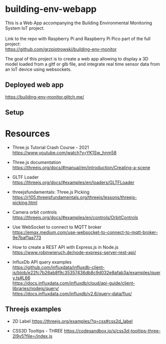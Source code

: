 # building-env-webapp

This is a Web App accompanying the Building Environmental Monitoring System IoT project. \
\
Link to the repo with Raspberry Pi and Raspberry Pi Pico part of the full project: \
https://github.com/grzpiotrowski/building-env-monitor

The goal of this project is to create a web app allowing to display a 3D model loaded from a gltf or glb file, and integrate real time sensor data from an IoT device using websockets.

## Deployed web app
https://building-env-monitor.glitch.me/


## Setup




# Resources

* Three.js Tutorial Crash Course - 2021 \
https://www.youtube.com/watch?v=YK1Sw_hnm58

* Three.js documentation \
https://threejs.org/docs/#manual/en/introduction/Creating-a-scene

* GLTF Loader \
https://threejs.org/docs/#examples/en/loaders/GLTFLoader

* threejsfundamentals: Three.js Picking
https://r105.threejsfundamentals.org/threejs/lessons/threejs-picking.html

* Camera orbit controls \
https://threejs.org/docs/#examples/en/controls/OrbitControls

* Use WebSocket to connect to MQTT broker \
https://emqx.medium.com/use-websocket-to-connect-to-mqtt-broker-9e7baf1aa773

* How to create a REST API with Express.js in Node.js
https://www.robinwieruch.de/node-express-server-rest-api/

* InfluxDb API query examples \
https://github.com/influxdata/influxdb-client-js/blob/e22fc7b26ab8f9c35357436db8c9d032e8afab3a/examples/query.ts#L66 \
https://docs.influxdata.com/influxdb/cloud/api-guide/client-libraries/nodejs/query/ \
https://docs.influxdata.com/influxdb/v2.6/query-data/flux/

## Threejs examples

* 2D Label
https://threejs.org/examples/?q=css#css2d_label

* CSS3D Tooltips - THREE
https://codesandbox.io/s/css3d-tooltips-three-2l9v5?file=/index.js